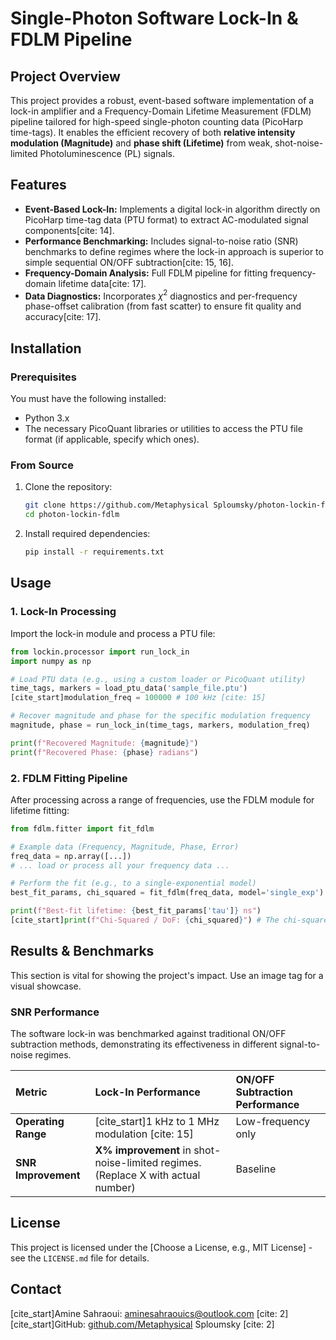 # Single-Photon Software Lock-In & FDLM Pipeline

## Project Overview

This project provides a robust, event-based software implementation of a lock-in amplifier and a Frequency-Domain Lifetime Measurement (FDLM) pipeline tailored for high-speed single-photon counting data (PicoHarp time-tags). It enables the efficient recovery of both **relative intensity modulation (Magnitude)** and **phase shift (Lifetime)** from weak, shot-noise-limited Photoluminescence (PL) signals.

## Features

* **Event-Based Lock-In:** Implements a digital lock-in algorithm directly on PicoHarp time-tag data (PTU format) to extract AC-modulated signal components[cite: 14].
* **Performance Benchmarking:** Includes signal-to-noise ratio (SNR) benchmarks to define regimes where the lock-in approach is superior to simple sequential ON/OFF subtraction[cite: 15, 16].
* **Frequency-Domain Analysis:** Full FDLM pipeline for fitting frequency-domain lifetime data[cite: 17].
* **Data Diagnostics:** Incorporates $\chi^{2}$ diagnostics and per-frequency phase-offset calibration (from fast scatter) to ensure fit quality and accuracy[cite: 17].

## Installation

### Prerequisites

You must have the following installed:

* Python 3.x
* The necessary PicoQuant libraries or utilities to access the PTU file format (if applicable, specify which ones).

### From Source

1.  Clone the repository:
    ```bash
    git clone https://github.com/Metaphysical Sploumsky/photon-lockin-fdlm.git
    cd photon-lockin-fdlm
    ```
2.  Install required dependencies:
    ```bash
    pip install -r requirements.txt
    ```

## Usage

### 1\. Lock-In Processing

Import the lock-in module and process a PTU file:

```python
from lockin.processor import run_lock_in
import numpy as np

# Load PTU data (e.g., using a custom loader or PicoQuant utility)
time_tags, markers = load_ptu_data('sample_file.ptu') 
[cite_start]modulation_freq = 100000 # 100 kHz [cite: 15]

# Recover magnitude and phase for the specific modulation frequency
magnitude, phase = run_lock_in(time_tags, markers, modulation_freq)

print(f"Recovered Magnitude: {magnitude}")
print(f"Recovered Phase: {phase} radians")
```

### 2\. FDLM Fitting Pipeline

After processing across a range of frequencies, use the FDLM module for lifetime fitting:

```python
from fdlm.fitter import fit_fdlm

# Example data (Frequency, Magnitude, Phase, Error)
freq_data = np.array([...])
# ... load or process all your frequency data ...

# Perform the fit (e.g., to a single-exponential model)
best_fit_params, chi_squared = fit_fdlm(freq_data, model='single_exp')

print(f"Best-fit lifetime: {best_fit_params['tau']} ns")
[cite_start]print(f"Chi-Squared / DoF: {chi_squared}") # The chi-squared diagnostics [cite: 17]
```

## Results & Benchmarks

This section is vital for showing the project's impact. Use an image tag for a visual showcase.

### SNR Performance

The software lock-in was benchmarked against traditional ON/OFF subtraction methods, demonstrating its effectiveness in different signal-to-noise regimes.

| Metric | Lock-In Performance | ON/OFF Subtraction Performance |
| :--- | :--- | :--- |
| **Operating Range** | [cite\_start]1 kHz to 1 MHz modulation [cite: 15] | Low-frequency only |
| **SNR Improvement** | **X% improvement** in shot-noise-limited regimes. (Replace X with actual number) | Baseline |


## License

This project is licensed under the [Choose a License, e.g., MIT License] - see the `LICENSE.md` file for details.

## Contact

[cite\_start]Amine Sahraoui: aminesahraouics@outlook.com [cite: 2]
[cite\_start]GitHub: [github.com/Metaphysical](https://www.google.com/url?sa=E&source=gmail&q=https://github.com/Metaphysical) Sploumsky [cite: 2]
